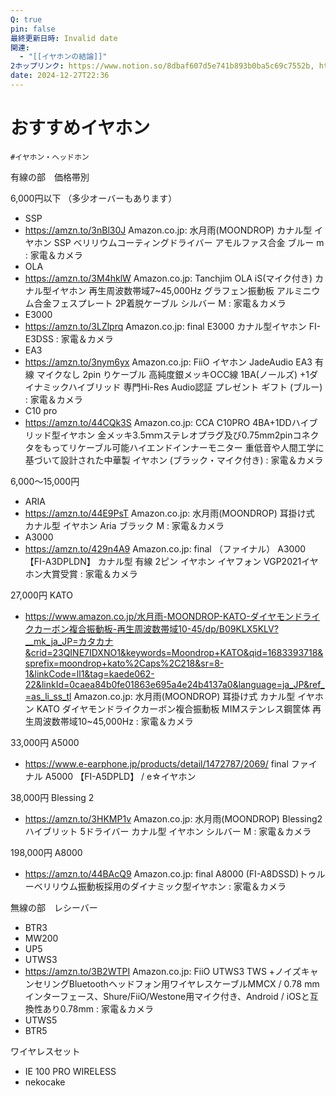 ```yaml
---
Q: true
pin: false
最終更新日時: Invalid date
関連:
  - "[[イヤホンの結論]]"
2ホップリンク: https://www.notion.so/8dbaf607d5e741b893b0ba5c69c7552b, https://www.notion.so/8ecd8781d786420f8edd309f42350dc4, https://www.notion.so/b7d5cf9a3f224e4ab70881f1c368b950, https://www.notion.so/e0dc1e13b20440df9947f6551386e5f7
date: 2024-12-27T22:36
---
```

# おすすめイヤホン

`#イヤホン・ヘッドホン`

有線の部　価格帯別

6,000円以下 （多少オーバーもあります）

- SSP  
- https://amzn.to/3nBl30J Amazon.co.jp: 水月雨(MOONDROP) カナル型 イヤホン SSP ベリリウムコーティングドライバー アモルファス合金 ブルー m : 家電＆カメラ  
- OLA  
- https://amzn.to/3M4hklW Amazon.co.jp: Tanchjim OLA iS(マイク付き) カナル型イヤホン 再生周波数帯域7~45,000Hz グラフェン振動板 アルミニウム合金フェスプレート 2P着脱ケーブル シルバー M : 家電＆カメラ  
- E3000  
- https://amzn.to/3LZlprq Amazon.co.jp: final E3000 カナル型イヤホン FI-E3DSS : 家電＆カメラ  
- EA3  
- https://amzn.to/3nym6yx Amazon.co.jp: FiiO イヤホン JadeAudio EA3 有線 マイクなし 2pin りケーブル 高純度銀メッキOCC線 1BA(ノールズ) +1ダイナミックハイブリッド 専門Hi-Res Audio認証 プレゼント ギフト (ブルー) : 家電＆カメラ  
- C10 pro  
- https://amzn.to/44CQk3S Amazon.co.jp: CCA C10PRO 4BA+1DDハイブリッド型イヤホン 金メッキ3.5ｍｍステレオプラグ及び0.75mm2pinコネクタをもってリケーブル可能ハイエンドインナーモニター 重低音や人間工学に基づいて設計された中華製 イヤホン (ブラック・マイク付き) : 家電＆カメラ  

6,000～15,000円

- ARIA  
- https://amzn.to/44E9PsT Amazon.co.jp: 水月雨(MOONDROP) 耳掛け式 カナル型 イヤホン Aria ブラック M : 家電＆カメラ  
- A3000  
- https://amzn.to/429n4A9 Amazon.co.jp: final （ファイナル） A3000 【FI-A3DPLDN】 カナル型 有線 2ピン イヤホン イヤフォン VGP2021イヤホン大賞受賞 : 家電＆カメラ  

27,000円 KATO

- https://www.amazon.co.jp/水月雨-MOONDROP-KATO-ダイヤモンドライクカーボン複合振動板-再生周波数帯域10-45/dp/B09KLX5KLV?__mk_ja_JP=カタカナ&crid=23QINE7IDXNO1&keywords=Moondrop+KATO&qid=1683393718&sprefix=moondrop+kato%2Caps%2C218&sr=8-1&linkCode=ll1&tag=kaede062-22&linkId=0caea84b0fe01863e695a4e24b4137a0&language=ja_JP&ref_=as_li_ss_tl Amazon.co.jp: 水月雨(MOONDROP) 耳掛け式 カナル型 イヤホン KATO ダイヤモンドライクカーボン複合振動板 MIMステンレス鋼筐体 再生周波数帯域10~45,000Hz : 家電＆カメラ

33,000円 A5000

- https://www.e-earphone.jp/products/detail/1472787/2069/ final ファイナル A5000 【FI-A5DPLD】 / e☆イヤホン

38,000円 Blessing 2

- https://amzn.to/3HKMP1v Amazon.co.jp: 水月雨(MOONDROP) Blessing2 ハイブリット 5ドライバー カナル型 イヤホン シルバー M : 家電＆カメラ

198,000円 A8000

- https://amzn.to/44BAcQ9 Amazon.co.jp: final A8000 (FI-A8DSSD)トゥルーベリリウム振動板採用のダイナミック型イヤホン : 家電＆カメラ

無線の部　レシーバー

- BTR3  
- MW200  
- UP5  
- UTWS3  
- https://amzn.to/3B2WTPI Amazon.co.jp: FiiO UTWS3 TWS +ノイズキャンセリングBluetoothヘッドフォン用ワイヤレスケーブルMMCX / 0.78 mmインターフェース、Shure/FiiO/Westone用マイク付き、Android / iOSと互換性あり0.78mm : 家電＆カメラ  
- UTWS5  
- BTR5  

ワイヤレスセット

- IE 100 PRO WIRELESS  
- nekocake